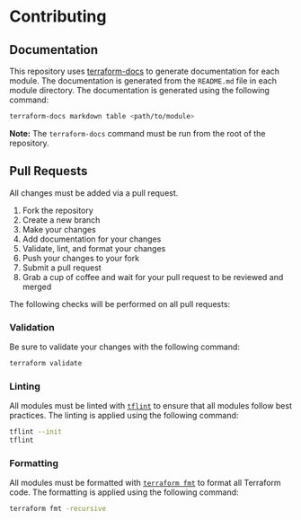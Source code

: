 # Contributing

## Documentation

This repository uses [terraform-docs](https://terraform-docs.io/user-guide/introduction/) to generate documentation for each module.  The documentation is generated from the `README.md` file in each module directory.  The documentation is generated using the following command:

```bash
terraform-docs markdown table <path/to/module>
```

**Note:** The `terraform-docs` command must be run from the root of the repository.

## Pull Requests

All changes must be added via a pull request.

1. Fork the repository
1. Create a new branch
1. Make your changes
1. Add documentation for your changes
1. Validate, lint, and format your changes
1. Push your changes to your fork
1. Submit a pull request
1. Grab a cup of coffee and wait for your pull request to be reviewed and merged

The following checks will be performed on all pull requests:

### Validation

Be sure to validate your changes with the following command:

```bash
terraform validate
```

### Linting

All modules must be linted with [`tflint`](https://github.com/terraform-linters/tflint) to ensure that all modules follow best practices.  The linting is applied using the following command:

```bash
tflint --init
tflint
```

### Formatting

All modules must be formatted with [`terraform fmt`](https://www.terraform.io/docs/commands/fmt.html) to format all Terraform code.  The formatting is applied using the following command:

```bash
terraform fmt -recursive
```
